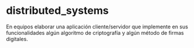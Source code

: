 # distributed_systems
En equipos elaborar una aplicación cliente/servidor que implemente en sus funcionalidades algún algoritmo de criptografía y algún método de firmas digitales.
